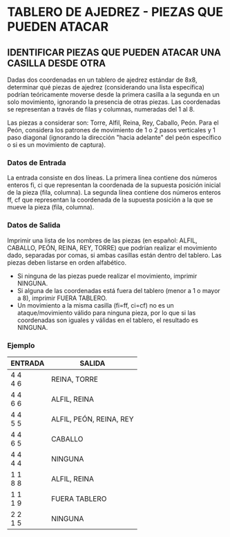 # TABLERO DE AJEDREZ - PIEZAS QUE PUEDEN ATACAR

## IDENTIFICAR PIEZAS QUE PUEDEN ATACAR UNA CASILLA DESDE OTRA

Dadas dos coordenadas en un tablero de ajedrez estándar de 8x8, determinar qué piezas de ajedrez (considerando una lista específica) podrían teóricamente moverse desde la primera casilla a la segunda en un solo movimiento, ignorando la presencia de otras piezas. Las coordenadas se representan a través de filas y columnas, numeradas del 1 al 8.

Las piezas a considerar son: Torre, Alfil, Reina, Rey, Caballo, Peón. Para el Peón, considera los patrones de movimiento de 1 o 2 pasos verticales y 1 paso diagonal (ignorando la dirección "hacia adelante" del peón específico o si es un movimiento de captura).

### Datos de Entrada
La entrada consiste en dos líneas. La primera línea contiene dos números enteros fi, ci que representan la coordenada de la supuesta posición inicial de la pieza (fila, columna). La segunda línea contiene dos números enteros ff, cf que representan la coordenada de la supuesta posición a la que se mueve la pieza (fila, columna).

### Datos de Salida
Imprimir una lista de los nombres de las piezas (en español: ALFIL, CABALLO, PEÓN, REINA, REY, TORRE) que podrían realizar el movimiento dado, separadas por comas, si ambas casillas están dentro del tablero. Las piezas deben listarse en orden alfabético.
- Si ninguna de las piezas puede realizar el movimiento, imprimir NINGUNA.
- Si alguna de las coordenadas está fuera del tablero (menor a 1 o mayor a 8), imprimir FUERA TABLERO.
- Un movimiento a la misma casilla (fi=ff, ci=cf) no es un ataque/movimiento válido para ninguna pieza, por lo que si las coordenadas son iguales y válidas en el tablero, el resultado es NINGUNA.

### Ejemplo

| ENTRADA         | SALIDA                            |
|-----------------|-----------------------------------|
| 4 4 <br> 4 6    | REINA, TORRE                      |
| 4 4 <br> 6 6    | ALFIL, REINA                      |
| 4 4 <br> 5 5    | ALFIL, PEÓN, REINA, REY           |
| 4 4 <br> 6 5    | CABALLO                           |
| 4 4 <br> 4 4    | NINGUNA                          |
| 1 1 <br> 8 8    | ALFIL, REINA                      |
| 1 1 <br> 1 9    | FUERA TABLERO                     |
| 2 2 <br> 1 5    | NINGUNA                          |